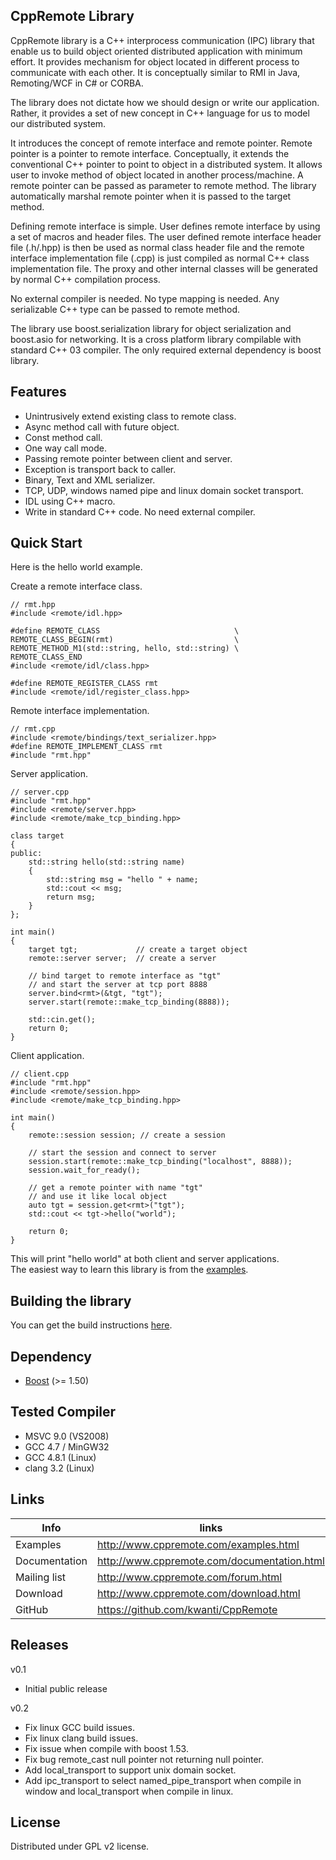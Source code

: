 CppRemote Library
---
CppRemote library is a C++ interprocess communication (IPC) library that enable us to build object oriented distributed application with minimum effort. It provides mechanism for object located in different process to communicate with each other. It is conceptually similar to RMI in Java, Remoting/WCF in C# or CORBA.

The library does not dictate how we should design or write our application. Rather, it provides a set of new concept in C++ language for us to model our distributed system.

It introduces the concept of remote interface and remote pointer. Remote pointer is a pointer to remote interface. Conceptually, it extends the conventional C++ pointer to point to object in a distributed system. It allows user to invoke method of object located in another process/machine. A remote pointer can be passed as parameter to remote method. The library automatically marshal remote pointer when it is passed to the target method.

Defining remote interface is simple. User defines remote interface by using a set of macros and header files. The user defined remote interface header file (.h/.hpp) is then be used as normal class header file and the remote interface implementation file (.cpp) is just compiled as normal C++ class implementation file. The proxy and other internal classes will be generated by normal C++ compilation process.

No external compiler is needed. No type mapping is needed. Any serializable C++ type can be passed to remote method.

The library use boost.serialization library for object serialization and boost.asio for networking. It is a cross platform library compilable with standard C++ 03 compiler. The only required external dependency is boost library.

Features
---
* Unintrusively extend existing class to remote class.
* Async method call with future object.
* Const method call.
* One way call mode.
* Passing remote pointer between client and server.
* Exception is transport back to caller.
* Binary, Text and XML serializer.
* TCP, UDP, windows named pipe and linux domain socket transport.
* IDL using C++ macro.
* Write in standard C++ code. No need external compiler.

Quick Start
---
Here is the hello world example.

Create a remote interface class.
```
// rmt.hpp
#include <remote/idl.hpp>
 
#define REMOTE_CLASS                              \
REMOTE_CLASS_BEGIN(rmt)                           \
REMOTE_METHOD_M1(std::string, hello, std::string) \
REMOTE_CLASS_END
#include <remote/idl/class.hpp>
 
#define REMOTE_REGISTER_CLASS rmt
#include <remote/idl/register_class.hpp>
```

Remote interface implementation.
```
// rmt.cpp
#include <remote/bindings/text_serializer.hpp>
#define REMOTE_IMPLEMENT_CLASS rmt
#include "rmt.hpp"
```

Server application.
```
// server.cpp
#include "rmt.hpp"
#include <remote/server.hpp>
#include <remote/make_tcp_binding.hpp>
 
class target
{
public:
    std::string hello(std::string name)
    {
        std::string msg = "hello " + name;
        std::cout << msg;
        return msg;
    }
};
 
int main()
{
    target tgt;             // create a target object
    remote::server server;  // create a server
 
    // bind target to remote interface as "tgt"
    // and start the server at tcp port 8888
    server.bind<rmt>(&tgt, "tgt");
    server.start(remote::make_tcp_binding(8888));
 
    std::cin.get();
    return 0;
}
```

Client application.
```
// client.cpp
#include "rmt.hpp"
#include <remote/session.hpp>
#include <remote/make_tcp_binding.hpp>
 
int main()
{
    remote::session session; // create a session
 
    // start the session and connect to server
    session.start(remote::make_tcp_binding("localhost", 8888));
    session.wait_for_ready();
 
    // get a remote pointer with name "tgt"
    // and use it like local object
    auto tgt = session.get<rmt>("tgt");
    std::cout << tgt->hello("world");
 
    return 0;
}
```

This will print "hello world" at both client and server applications.  
The easiest way to learn this library is from the [examples](http://www.cppremote.com/examples.html).

Building the library
---
You can get the build instructions [here](http://www.cppremote.com/build.html).

Dependency
---
* [Boost](http://www.boost.org/) (>= 1.50)

Tested Compiler
---
* MSVC 9.0 (VS2008)
* GCC 4.7 / MinGW32
* GCC 4.8.1 (Linux)
* clang 3.2 (Linux)

Links
---

| Info          | links
|---------------|--------------------------------------------
| Examples      | http://www.cppremote.com/examples.html
| Documentation | http://www.cppremote.com/documentation.html
| Mailing list  | http://www.cppremote.com/forum.html
| Download      | http://www.cppremote.com/download.html
| GitHub        | https://github.com/kwanti/CppRemote

Releases
---
v0.1

* Initial public release

v0.2

* Fix linux GCC build issues.
* Fix linux clang build issues.
* Fix issue when compile with boost 1.53.
* Fix bug remote_cast null pointer not returning null pointer.
* Add local_transport to support unix domain socket.
* Add ipc_transport to select named_pipe_transport when compile in window and local_transport when compile in linux.

License
---
Distributed under GPL v2 license.
